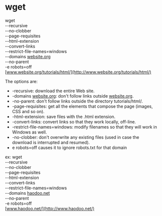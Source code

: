 # wget

wget \
--recursive \
--no-clobber \
--page-requisites \
--html-extension \
--convert-links \
--restrict-file-names=windows \
--domains [website.org](http://website.org/) \
--no-parent \
-e robots=off \
[www.website.org/tutorials/html/](http://www.website.org/tutorials/html/)

The options are:

- -recursive: download the entire Web site.
- -domains [website.org](http://website.org/): don't follow links outside [website.org](http://website.org/).
- -no-parent: don't follow links outside the directory tutorials/html/.
- -page-requisites: get all the elements that compose the page (images, CSS and so on).
- -html-extension: save files with the .html extension.
- -convert-links: convert links so that they work locally, off-line.
- -restrict-file-names=windows: modify filenames so that they will work in Windows as well.
- -no-clobber: don't overwrite any existing files (used in case the download is interrupted and resumed).
- e robots=off causes it to ignore robots.txt for that domain

ex:
wget \
--recursive \
--no-clobber \
--page-requisites \
--html-extension \
--convert-links \
--restrict-file-names=windows \
--domains [haodoo.net](http://haodoo.net/) \
--no-parent \
-e robots=off \
[www.haodoo.net/](http://www.haodoo.net/)
